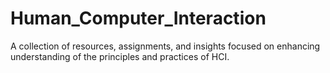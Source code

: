 # Human_Computer_Interaction
A collection of resources, assignments, and insights focused on enhancing understanding
of the principles and practices of HCI. 

